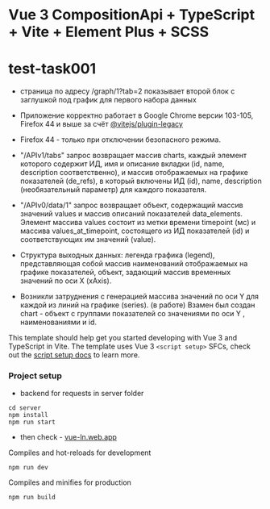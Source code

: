 # Vue 3 CompositionApi + TypeScript + Vite + Element Plus + SCSS

# test-task001

- страница по адресу /graph/1?tab=2 показывает второй блок с заглушкой под график для первого набора данных

- Приложение корректно работает в Google Chrome версии 103-105, Firefox 44 и выше за счёт [@vitejs/plugin-legacy](https://www.npmjs.com/package/@vitejs/plugin-legacy)
- Firefox 44 - только при отключении безопасного режима.

- "/APIv1/tabs" запрос возвращает массив charts, каждый элемент которого содержит ИД, имя и описание вкладки (id, name, description соответственно), и массив отображаемых на графике показателей (de_refs), в который включены ИД (id), name, description (необязательный параметр) для каждого показателя.

-  "/APIv0/data/1" запрос возвращает объект, содержащий массив значений values и массив описаний показателей data_elements. Элемент массива values состоит из метки времени timepoint (мс) и массива values_at_timepoint, состоящего из ИД показателей (id) и соответствующих им значений (value).

- Структура выходных данных: легенда графика (legend), представляющая собой массив наименований отображаемых на графике показателей, объект, задающий массив временных значений по оси X (xAxis).

- Возникли затруднения с генерацией массива значений по оси Y для каждой из линий на графике (series). (в работе) Взамен был создан chart - объект с группами показателей со значениями по оси Y , наименованиями и id.

This template should help get you started developing with Vue 3 and TypeScript in Vite. The template uses Vue 3 `<script setup>` SFCs, check out the [script setup docs](https://v3.vuejs.org/api/sfc-script-setup.html#sfc-script-setup) to learn more.

### Project setup
- backend for requests in server folder
```
cd server
npm install
npm run start
```
- then check - [vue-ln.web.app](https://vue-ln.web.app/)

 Compiles and hot-reloads for development
```
npm run dev
```

 Compiles and minifies for production
```
npm run build
```
